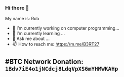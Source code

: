 ### Hi there 👋

My name is: Rob

- 🔭 I’m currently working on computer programming...
- 🌱 I’m currently learning ...
- 💬 Ask me about ...
- 📫 How to reach me: https://m.me/B3RT27

## #BTC Network Donation: ```1Bdv7iE4o1jNCdcj8LdqVpXS6mYHMWKAHp```
